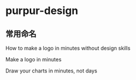 # purpur-design

## 常用命名

How to make a logo in minutes without design skills

Make a logo in minutes

Draw your charts in minutes, not days
